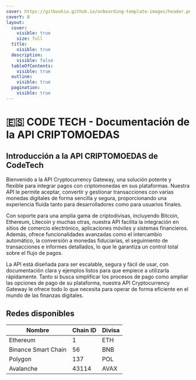 ```yaml
---
cover: https://gitbookio.github.io/onboarding-template-images/header.png
coverY: 0
layout:
  cover:
    visible: true
    size: full
  title:
    visible: true
  description:
    visible: false
  tableOfContents:
    visible: true
  outline:
    visible: true
  pagination:
    visible: true
---
```


# 🇪🇸 CODE TECH - Documentación de la API CRIPTOMOEDAS

## Introducción a la API CRIPTOMOEDAS de CodeTech

Bienvenido a la API Cryptocurrency Gateway, una solución potente y flexible para integrar pagos con criptomonedas en sus plataformas. Nuestra API le permite aceptar, convertir y gestionar transacciones con varias monedas digitales de forma sencilla y segura, proporcionando una experiencia fluida tanto para desarrolladores como para usuarios finales.&#x20;

Con soporte para una amplia gama de criptodivisas, incluyendo Bitcoin, Ethereum, Litecoin y muchas otras, nuestra API facilita la integración en sitios de comercio electrónico, aplicaciones móviles y sistemas financieros. Además, ofrece funcionalidades avanzadas como el intercambio automático, la conversión a monedas fiduciarias, el seguimiento de transacciones e informes detallados, lo que le garantiza un control total sobre el flujo de pagos.&#x20;

La API está diseñada para ser escalable, segura y fácil de usar, con documentación clara y ejemplos listos para que empiece a utilizarla rápidamente. Tanto si busca simplificar los procesos de pago como ampliar las opciones de pago de su plataforma, nuestra API Cryptocurrency Gateway le ofrece todo lo que necesita para operar de forma eficiente en el mundo de las finanzas digitales.

## Redes disponibles

| Nombre              | Chain ID | Divisa |
| ------------------- | -------- | ------ |
| Ethereum            | 1        | ETH    |
| Binance Smart Chain | 56       | BNB    |
| Polygon             | 137      | POL    |
| Avalanche           | 43114    | AVAX   |
